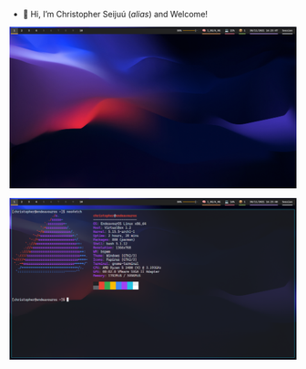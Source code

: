 - 👋 Hi, I’m Christopher Seijuú (*alias*) and Welcome!

![1](screenshots/desktop_b.png)

![2](screenshots/desktop_n.png)

<!---
seijuuboy/seijuuboy is a ✨ special ✨ repository because its `README.md` (this file) appears on your GitHub profile.
You can click the Preview link to take a look at your changes.
--->
